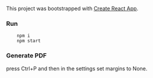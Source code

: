 This project was bootstrapped with [Create React App](https://github.com/facebookincubator/create-react-app).

### Run
```
    npm i
    npm start
```
### Generate PDF
press Ctrl+P and then in the settings set margins to None.

